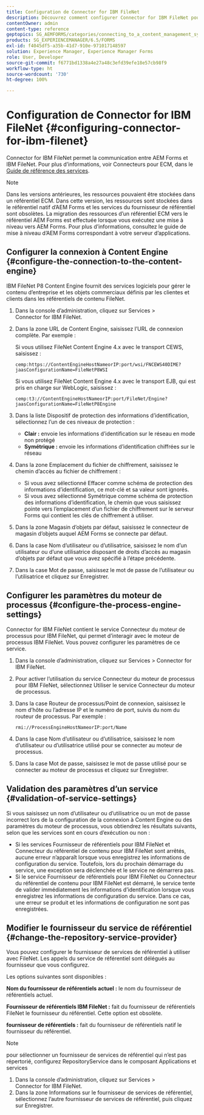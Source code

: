 ```yaml
---
title: Configuration de Connector for IBM FileNet
description: Découvrez comment configurer Connector for IBM FileNet pour activer la communication entre AEM Forms et IBM FileNet.
contentOwner: admin
content-type: reference
geptopics: SG_AEMFORMS/categories/connecting_to_a_content_management_system
products: SG_EXPERIENCEMANAGER/6.5/FORMS
exl-id: f4045df5-a35b-41d7-910e-971017148597
solution: Experience Manager, Experience Manager Forms
role: User, Developer
source-git-commit: f6771bd1338a4e27a48c3efd39efe18e57cb98f9
workflow-type: ht
source-wordcount: '730'
ht-degree: 100%

---
```


# Configuration de Connector for IBM FileNet {#configuring-connector-for-ibm-filenet}

Connector for IBM FileNet permet la communication entre AEM Forms et IBM FileNet. Pour plus d’informations, voir Connecteurs pour ECM, dans le [Guide de référence des services](https://help.adobe.com/fr_FR/livecycle/11.0/Services/index.html).

>[!NOTE]
>
>Dans les versions antérieures, les ressources pouvaient être stockées dans un référentiel ECM. Dans cette version, les ressources sont stockées dans le référentiel natif d’AEM Forms et les services du fournisseur de référentiel sont obsolètes. La migration des ressources d’un référentiel ECM vers le référentiel AEM Forms est effectuée lorsque vous exécutez une mise à niveau vers AEM Forms. Pour plus d’informations, consultez le guide de mise à niveau d’AEM Forms correspondant à votre serveur d’applications.

## Configurer la connexion à Content Engine {#configure-the-connection-to-the-content-engine}

IBM FileNet P8 Content Engine fournit des services logiciels pour gérer le contenu d’entreprise et les objets commerciaux définis par les clientes et clients dans les référentiels de contenu FileNet.

1. Dans la console d’administration, cliquez sur Services > Connector for IBM FileNet.
1. Dans la zone URL de Content Engine, saisissez l’URL de connexion complète. Par exemple :

   Si vous utilisez FileNet Content Engine 4.x avec le transport CEWS, saisissez :

   `cemp:https://ContentEngineHostNameorIP:port/wsi/FNCEWS40DIME?jaasConfigurationName=FileNetP8WSI`

   Si vous utilisez FileNet Content Engine 4.x avec le transport EJB, qui est pris en charge sur WebLogic, saisissez :

   `cemp:t3://ContentEngineHostNameorIP:port/FileNet/Engine?jaasConfigurationName=FileNetP8Engine`

1. Dans la liste Dispositif de protection des informations d’identification, sélectionnez l’un de ces niveaux de protection :

   * **Clair :** envoie les informations d’identification sur le réseau en mode non protégé
   * **Symétrique :** envoie les informations d’identification chiffrées sur le réseau

1. Dans la zone Emplacement du fichier de chiffrement, saisissez le chemin d’accès au fichier de chiffrement :

   * Si vous avez sélectionné Effacer comme schéma de protection des informations d’identification, ce mot-clé et sa valeur sont ignorés.
   * Si vous avez sélectionné Symétrique comme schéma de protection des informations d’identification, le chemin que vous saisissez pointe vers l’emplacement d’un fichier de chiffrement sur le serveur Forms qui contient les clés de chiffrement à utiliser.

1. Dans la zone Magasin d’objets par défaut, saisissez le connecteur de magasin d’objets auquel AEM Forms se connecte par défaut.
1. Dans la case Nom d’utilisateur ou d’utilisatrice, saisissez le nom d’un utilisateur ou d’une utilisatrice disposant de droits d’accès au magasin d’objets par défaut que vous avez spécifié à l’étape précédente.
1. Dans la case Mot de passe, saisissez le mot de passe de l’utilisateur ou l’utilisatrice et cliquez sur Enregistrer.

## Configurer les paramètres du moteur de processus {#configure-the-process-engine-settings}

Connector for IBM FileNet contient le service Connecteur du moteur de processus pour IBM FileNet, qui permet d’interagir avec le moteur de processus IBM FileNet. Vous pouvez configurer les paramètres de ce service.

1. Dans la console d’administration, cliquez sur Services > Connector for IBM FileNet.
1. Pour activer l’utilisation du service Connecteur du moteur de processus pour IBM FileNet, sélectionnez Utiliser le service Connecteur du moteur de processus.
1. Dans la case Routeur de processus/Point de connexion, saisissez le nom d’hôte ou l’adresse IP et le numéro de port, suivis du nom du routeur de processus. Par exemple :

   `rmi://ProcessEngineHostNameorIP:port/Name`

1. Dans la case Nom d’utilisateur ou d’utilisatrice, saisissez le nom d’utilisateur ou d’utilisatrice utilisé pour se connecter au moteur de processus.
1. Dans la case Mot de passe, saisissez le mot de passe utilisé pour se connecter au moteur de processus et cliquez sur Enregistrer.

## Validation des paramètres d’un service {#validation-of-service-settings}

Si vous saisissez un nom d’utilisateur ou d’utilisatrice ou un mot de passe incorrect lors de la configuration de la connexion à Content Engine ou des paramètres du moteur de processus, vous obtiendrez les résultats suivants, selon que les services sont en cours d’exécution ou non :

* Si les services Fournisseur de référentiels pour IBM FileNet et Connecteur du référentiel de contenu pour IBM FileNet sont arrêtés, aucune erreur n’apparaît lorsque vous enregistrez les informations de configuration du service. Toutefois, lors du prochain démarrage du service, une exception sera déclenchée et le service ne démarrera pas.
* Si le service Fournisseur de référentiels pour IBM FileNet ou Connecteur du référentiel de contenu pour IBM FileNet est démarré, le service tente de valider immédiatement les informations d’identification lorsque vous enregistrez les informations de configuration du service. Dans ce cas, une erreur se produit et les informations de configuration ne sont pas enregistrées.

## Modifier le fournisseur du service de référentiel {#change-the-repository-service-provider}

Vous pouvez configurer le fournisseur de services de référentiel à utiliser avec FileNet. Les appels du service de référentiel sont délégués au fournisseur que vous configurez.

Les options suivantes sont disponibles :

**Nom du fournisseur de référentiels actuel :** le nom du fournisseur de référentiels actuel.

**Fournisseur de référentiels IBM FileNet :** fait du fournisseur de référentiels FileNet le fournisseur du référentiel. Cette option est obsolète.

**fournisseur de référentiels :** fait du fournisseur de référentiels natif le fournisseur du référentiel.

>[!NOTE]
>
>pour sélectionner un fournisseur de services de référentiel qui n’est pas répertorié, configurez RepositoryService dans le composant Applications et services <!-- Fix broken link(See Managing Services) -->

1. Dans la console d’administration, cliquez sur Services > Connector for IBM FileNet.
1. Dans la zone Informations sur le fournisseur de services de référentiel, sélectionnez l’autre fournisseur de services de référentiel, puis cliquez sur Enregistrer.
